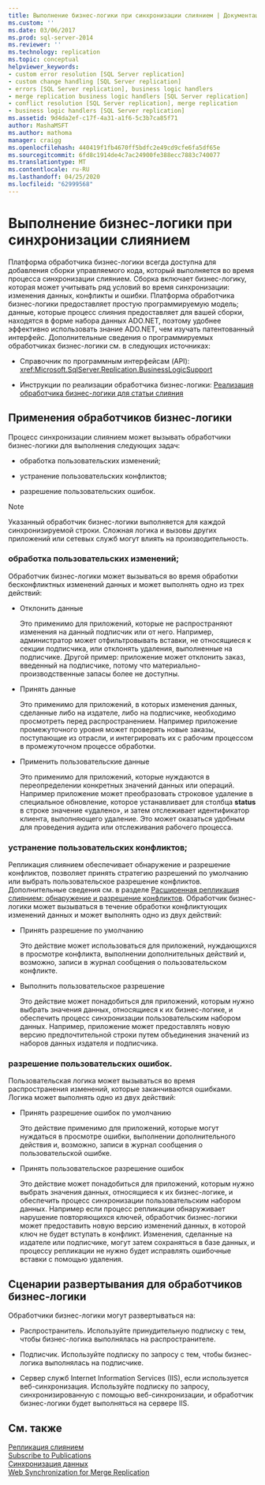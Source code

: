```yaml
---
title: Выполнение бизнес-логики при синхронизации слиянием | Документация Майкрософт
ms.custom: ''
ms.date: 03/06/2017
ms.prod: sql-server-2014
ms.reviewer: ''
ms.technology: replication
ms.topic: conceptual
helpviewer_keywords:
- custom error resolution [SQL Server replication]
- custom change handling [SQL Server replication]
- errors [SQL Server replication], business logic handlers
- merge replication business logic handlers [SQL Server replication]
- conflict resolution [SQL Server replication], merge replication
- business logic handlers [SQL Server replication]
ms.assetid: 9d4da2ef-c17f-4a31-a1f6-5c3b7ca85f71
author: MashaMSFT
ms.author: mathoma
manager: craigg
ms.openlocfilehash: 440419f1fb4670ff5bdfc2e49cd9cfe6fa5df65e
ms.sourcegitcommit: 6fd8c1914de4c7ac24900fe388ecc7883c740077
ms.translationtype: MT
ms.contentlocale: ru-RU
ms.lasthandoff: 04/25/2020
ms.locfileid: "62999568"
---
```

# <a name="execute-business-logic-during-merge-synchronization"></a>Выполнение бизнес-логики при синхронизации слиянием
  Платформа обработчика бизнес-логики всегда доступна для добавления сборки управляемого кода, который выполняется во время процесса синхронизации слиянием. Сборка включает бизнес-логику, которая может учитывать ряд условий во время синхронизации: изменения данных, конфликты и ошибки. Платформа обработчика бизнес-логики предоставляет простую программируемую модель; данные, которые процесс слияния предоставляет для вашей сборки, находятся в форме набора данных ADO.NET, поэтому удобнее эффективно использовать знание ADO.NET, чем изучать патентованный интерфейс. Дополнительные сведения о программируемых обработчиках бизнес-логики см. в следующих источниках:  
  
-   Справочник по программным интерфейсам (API): <xref:Microsoft.SqlServer.Replication.BusinessLogicSupport>  
  
-   Инструкции по реализации обработчика бизнес-логики: [Реализация обработчика бизнес-логики для статьи слияния](../implement-a-business-logic-handler-for-a-merge-article.md)  
  
## <a name="uses-for-business-logic-handlers"></a>Применения обработчиков бизнес-логики  
 Процесс синхронизации слиянием может вызывать обработчики бизнес-логики для выполнения следующих задач:  
  
-   обработка пользовательских изменений;  
  
-   устранение пользовательских конфликтов;  
  
-   разрешение пользовательских ошибок.  
  
> [!NOTE]  
>  Указанный обработчик бизнес-логики выполняется для каждой синхронизируемой строки. Сложная логика и вызовы других приложений или сетевых служб могут влиять на производительность.  
  
### <a name="custom-change-handling"></a>обработка пользовательских изменений;  
 Обработчик бизнес-логики может вызываться во время обработки бесконфликтных изменений данных и может выполнять одно из трех действий:  
  
-   Отклонить данные  
  
     Это применимо для приложений, которые не распространяют изменения на данный подписчик или от него. Например, администратор может отфильтровывать вставки, не относящиеся к секции подписчика, или отклонять удаления, выполненные на подписчике. Другой пример: приложение может отклонить заказ, введенный на подписчике, потому что материально-производственные запасы более не доступны.  
  
-   Принять данные  
  
     Это применимо для приложений, в которых изменения данных, сделанные либо на издателе, либо на подписчике, необходимо просмотреть перед распространением. Например приложение промежуточного уровня может проверять новые заказы, поступающие из отрасли, и интегрировать их с рабочим процессом в промежуточном процессе обработки.  
  
-   Применить пользовательские данные  
  
     Это применимо для приложений, которые нуждаются в переопределении конкретных значений данных или операций. Например приложение может преобразовать строковое удаление в специальное обновление, которое устанавливает для столбца **status** в строке значение «удалено», и затем отслеживает идентификатор клиента, выполняющего удаление. Это может оказаться удобным для проведения аудита или отслеживания рабочего процесса.  
  
### <a name="custom-conflict-resolution"></a>устранение пользовательских конфликтов;  
 Репликация слиянием обеспечивает обнаружение и разрешение конфликтов, позволяет принять стратегию разрешений по умолчанию или выбрать пользовательское разрешение конфликтов. Дополнительные сведения см. в разделе [Расширенная репликация слиянием: обнаружение и разрешение конфликтов](advanced-merge-replication-conflict-detection-and-resolution.md). Обработчик бизнес-логики может вызываться в течение обработки конфликтующих изменений данных и может выполнять одно из двух действий:  
  
-   Принять разрешение по умолчанию  
  
     Это действие может использоваться для приложений, нуждающихся в просмотре конфликта, выполнении дополнительных действий и, возможно, записи в журнал сообщения о пользовательском конфликте.  
  
-   Выполнить пользовательское разрешение  
  
     Это действие может понадобиться для приложений, которым нужно выбрать значения данных, относящиеся к их бизнес-логике, и обеспечить процесс синхронизации пользовательским набором данных. Например, приложение может предоставлять новую версию предпочтительной строки путем объединения значений из наборов данных издателя и подписчика.  
  
### <a name="custom-error-resolution"></a>разрешение пользовательских ошибок.  
 Пользовательская логика может вызываться во время распространения изменений, которые заканчиваются ошибками. Логика может выполнять одно из двух действий:  
  
-   Принять разрешение ошибок по умолчанию  
  
     Это действие применимо для приложений, которые могут нуждаться в просмотре ошибки, выполнении дополнительного действия и, возможно, записи в журнал сообщения о пользовательской ошибке.  
  
-   Принять пользовательское разрешение ошибок  
  
     Это действие может понадобиться для приложений, которым нужно выбрать значения данных, относящиеся к их бизнес-логике, и обеспечить процесс синхронизации пользовательским набором данных. Например если процесс репликации обнаруживает нарушение повторяющихся ключей, обработчик бизнес-логики может предоставить новую версию изменений данных, в которой ключ не будет вступать в конфликт. Изменения, сделанные на издателе или подписчике, могут затем сохраняться в базе данных, и процессу репликации не нужно будет исправлять ошибочные вставки с помощью удаления.  
  
## <a name="deployment-scenarios-for-business-logic-handlers"></a>Сценарии развертывания для обработчиков бизнес-логики  
 Обработчики бизнес-логики могут развертываться на:  
  
-   Распространитель. Используйте принудительную подписку с тем, чтобы бизнес-логика выполнялась на распространителе.  
  
-   Подписчик. Используйте подписку по запросу с тем, чтобы бизнес-логика выполнялась на подписчике.  
  
-   Сервер служб Internet Information Services (IIS), если используется веб-синхронизация. Используйте подписку по запросу, синхронизированную с помощью веб-синхронизации, и обработчик бизнес-логики будет выполняться на сервере IIS.  
  
## <a name="see-also"></a>См. также  
 [Репликация слиянием](merge-replication.md)   
 [Subscribe to Publications](../subscribe-to-publications.md)   
 [Синхронизация данных](../synchronize-data.md)   
 [Web Synchronization for Merge Replication](../web-synchronization-for-merge-replication.md)  
  
  
